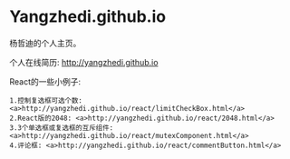 # Yangzhedi.github.io
杨哲迪的个人主页。

个人在线简历: http://yangzhedi.github.io

React的一些小例子:

    1.控制复选框可选个数: <a>http://yangzhedi.github.io/react/limitCheckBox.html</a>
    2.React版的2048: <a>http://yangzhedi.github.io/react/2048.html</a>
    3.3个单选框或复选框的互斥组件: <a>http://yangzhedi.github.io/react/mutexComponent.html</a>
    4.评论框: <a>http://yangzhedi.github.io/react/commentButton.html</a>
